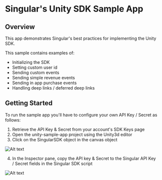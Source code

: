 # Singular's Unity SDK Sample App

## Overview
This app demonstrates Singular's best practices for implementing the Unity SDK.

This sample contains examples of:

- Initializing the SDK
- Setting custom user id
- Sending custom events
- Sending simple revenue events
- Sending in app purchase events
- Handling deep links / deferred deep links

## Getting Started
To run the sample app you'll have to configure your own API Key / Secret as follows:

1. Retrieve the API Key & Secret from your account's SDK Keys page
2. Open the unity-sample-app project using the Unity3d editor
3. Click on the SingularSDK object in the canvas object

![Alt text](https://cdn.singular.net/sample-apps-resources/Unity/unity-singular-sdk-object.png)

4. In the Inspector pane, copy the API key & Secret to the Singular API Key / Secret fields in the Singular SDK script

![Alt text](https://cdn.singular.net/sample-apps-resources/Unity/unity-apikey-secret.png)
